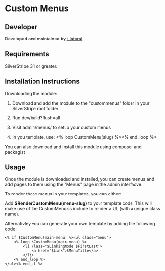 Custom Menus
============

Developer
---------
Developed and maintained by [i-lateral](http://www.i-lateral.com)

Requirements
------------
SilverStripe 3.1 or greater.


Installation Instructions
-------------------------

Downloading the module:

1. Download and add the module to the "custommenus" folder in your SilverStripe root folder

2. Run dev/build?flush=all

3. Visit admin/menus/ to setup your custom menus

4. In you template, use: <% loop CustomMenu(slug) %><your HTML here /><% end_loop %>

You can also download and install this module using composer and packagist 

Usage
-----

Once the module is downloaded and installed, you can create menus and add pages
to them using the "Menus" page in the admin interfacve.

To render these menus in your templates, you can either:

Add **$RenderCustomMenu(menu-slug)** to your template code. This will make use of the
CustomMenu.ss include to render a UL (with a unique class name).

Alternativley you can generate your own template by adding the following code:

    <% if $CustomMenu(main-menu) %><ul class="menu">
        <% loop $CustomMenu(main-menu) %>
            <li class="$LinkingMode $FirstLast">
                <a href="$Link">$MenuTitle</a>
            </li>
        <% end_loop %>
    </ul><% end_if %>
